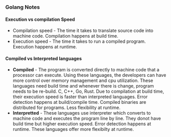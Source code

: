 ### Golang Notes

#### Execution vs compilation Speed
- Compilation speed - The time it takes to translate source code into machine code. Compilation happens at build time.
- Execution speed - The time it takes to run a compiled program. Execution happens at runtime.

#### Compiled vs Interpreted languages
- **Compiled** - The program is converted directly to machine code that a processor can execute. Using these languages, 
the developers can have more control over memory management and cpu utilization. These languages need build time and 
whenever there is change, program needs to be re-build. C, C++, Go, Rust. Due to compilation at build time, their execution 
speed is faster than interpreted languages. Error detection happens at build/compile time. Compiled binaries are distributed
for programs. Less flexibility at runtime.
- **Interpretted** - These languages use interpreter which converts to machine code and executes the program line by line.
They donot have build time but higher execution speed. Error detection happens at runtime. These languages offer more flexibilty 
at runtime.

